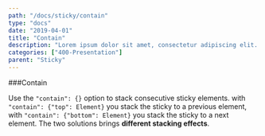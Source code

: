 ```yaml
---
path: "/docs/sticky/contain"
type: "docs"
date: "2019-04-01"
title: "Contain"
description: "Lorem ipsum dolor sit amet, consectetur adipiscing elit. Nunc tempus laoreet leo sit amet iaculis."
categories: ["400-Presentation"]
parent: "Sticky"
---
```


###Contain

Use the `"contain": {}` option to stack consecutive sticky elements. with `"contain": {"top": Element}` you stack the sticky to a previous element, with `"contain": {"bottom": Element}` you stack the sticky to a next element. The two solutions brings **different stacking effects**.

<demo>
  <div class="demo_item" data-iframe="iframe/demos/sticky/contain-top">
  </div>
  <div class="demo_item" data-iframe="iframe/demos/sticky/contain-bottom">
  </div>
</demo>
